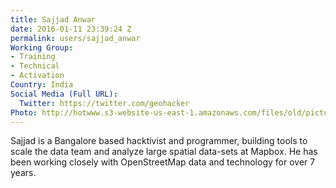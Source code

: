 ```yaml
---
title: Sajjad Anwar
date: 2016-01-11 23:39:24 Z
permalink: users/sajjad_anwar
Working Group:
- Training
- Technical
- Activation
Country: India
Social Media (Full URL):
  Twitter: https://twitter.com/geohacker
Photo: http://hotwww.s3-website-us-east-1.amazonaws.com/files/old/pictures/picture-321-1452658791.jpg
---
```


<p>Sajjad is a Bangalore based hacktivist and programmer, building tools to scale the data team and analyze large spatial data-sets at Mapbox. He has been working closely with OpenStreetMap data and technology for over 7 years.</p>
